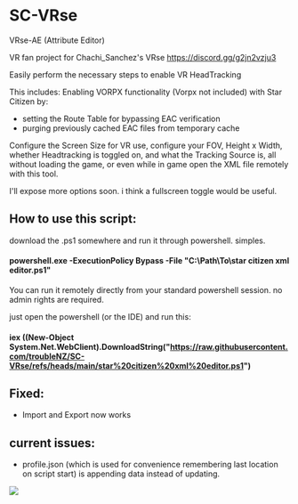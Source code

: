# SC-VRse
VRse-AE (Attribute Editor)

VR fan project for
Chachi_Sanchez's VRse
https://discord.gg/g2jn2vzju3

Easily perform the necessary steps to enable VR HeadTracking 

This includes:
Enabling VORPX functionality (Vorpx not included) with Star Citizen by:
- setting the Route Table for bypassing EAC verification
- purging previously cached EAC files from temporary cache

Configure the Screen Size for VR use, configure your FOV, Height x Width, whether Headtracking is toggled on, and what the Tracking Source is, all without loading the game, or even while in game open the XML file remotely with this tool.

I'll expose more options soon. i think a fullscreen toggle would be useful.

## How to use this script:

download the .ps1 somewhere and run it through powershell. simples.

#### powershell.exe -ExecutionPolicy Bypass -File "C:\Path\To\star citizen xml editor.ps1"

You can run it remotely directly from your standard powershell session. no admin rights are required.

just open the powershell (or the IDE) and run this:
#### iex ((New-Object System.Net.WebClient).DownloadString("https://raw.githubusercontent.com/troubleNZ/SC-VRse/refs/heads/main/star%20citizen%20xml%20editor.ps1")

## Fixed:
- Import and Export now works

## current issues:

- profile.json (which is used for convenience remembering last location on script start) is appending data instead of updating. 

![](https://cdn.discordapp.com/attachments/1037213809800122470/1347424143712194590/Screenshot_2025-03-07_172156.png?ex=67cbc605&is=67ca7485&hm=91450c67e7c3c4600f310f870b83a78cc793dbe8d6627c19952f29c38ea4ee68&)
